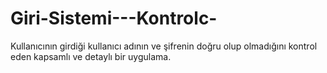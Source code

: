 # Giri-Sistemi---Kontrolc-
Kullanıcının girdiği kullanıcı adının ve şifrenin doğru olup olmadığını kontrol eden kapsamlı ve detaylı bir uygulama.
